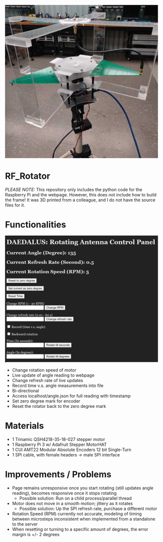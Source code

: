 <img class="ui image" src="./images/rotator.jpg">

# RF_Rotator
*PLEASE NOTE:* This repository only includes the python code for the Raspberry Pi and the webpage. However, this does not include how to build the frame! It was 3D printed from a colleague, and I do not have the source files for it.

# Functionalities
<img class="ui image" src="./images/controlpanel.png">

- Change rotation speed of motor
- Live update of angle reading to webpage
- Change refresh rate of live updates
- Record time v.s. angle measurements into file
- Bi-directional
- Access localhost/angle.json for full reading with timestamp
- Set zero degree mark for encoder
- Reset the rotator back to the zero degree mark

# Materials
- 1 Trinamic QSH4218-35-18-027 stepper motor
- 1 Raspberry Pi 3 w/ Adafruit Stepper MotorHAT
- 1 CUI AMT22 Modular Absolute Encoders 12 bit Single-Turn
- 1 SPI cable, with female headers -> male SPI interface

# Improvements / Problems
- Page remains unresponsive once you start rotating (still updates angle reading), becomes responsive once it stops rotating
  - Possible solution: Run on a child process/parallel thread
- Motor does not move in a smooth motion; jittery as it rotates
  - Possible solution: Up the SPI refresh rate, purchase a different motor
- Rotation Speed (RPM) currently not accurate, modeling of timing between microsteps inconsistent when implemented from a standalone to the server
- When resetting or turning to a specific amount of degrees, the error margin is +/- 2 degrees
